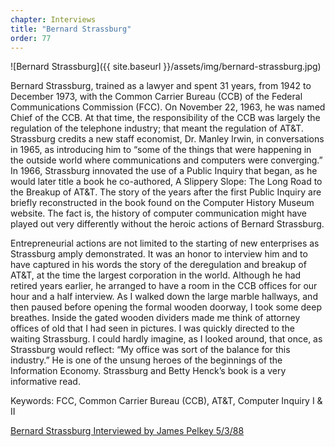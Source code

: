 ```yaml
---
chapter: Interviews
title: "Bernard Strassburg"
order: 77
---
```


![Bernard Strassburg]({{ site.baseurl }}/assets/img/bernard-strassburg.jpg)

Bernard Strassburg, trained as a lawyer and spent 31 years, from 1942 to December 1973, with the Common Carrier Bureau (CCB) of the Federal Communications Commission (FCC). On November 22, 1963, he was named Chief of the CCB. At that time, the responsibility of the CCB was largely the regulation of the telephone industry; that meant the regulation of AT&T. Strassburg credits a new staff economist, Dr. Manley Irwin, in conversations in 1965, as introducing him to “some of the things that were happening in the outside world where communications and computers were converging.” In 1966, Strassburg innovated the use of a Public Inquiry that began, as he would later title a book he co-authored, A Slippery Slope: The Long Road to the Breakup of AT&T. The story of the years after the first Public Inquiry are briefly reconstructed in the book found on the Computer History Museum website. The fact is, the history of computer communication might have played out very differently without the heroic actions of Bernard Strassburg.

Entrepreneurial actions are not limited to the starting of new enterprises as Strassburg amply demonstrated. It was an honor to interview him and to have captured in his words the story of the deregulation and breakup of AT&T, at the time the largest corporation in the world. Although he had retired years earlier, he arranged to have a room in the CCB offices for our hour and a half interview. As I walked down the large marble hallways, and then paused before opening the formal wooden doorway, I took some deep breathes. Inside the gated wooden dividers made me think of attorney offices of old that I had seen in pictures. I was quickly directed to the waiting Strassburg. I could hardly imagine, as I looked around, that once, as Strassburg would reflect: “My office was sort of the balance for this industry.” He is one of the unsung heroes of the beginnings of the Information Economy. Strassburg and Betty Henck’s book is a very informative read.

Keywords: FCC, Common Carrier Bureau (CCB), AT&T, Computer Inquiry I & II

[Bernard Strassburg Interviewed by James Pelkey 5/3/88](https://archive.computerhistory.org/resources/access/text/2015/11/102738016-05-01-acc.pdf)
